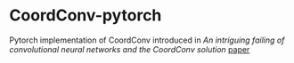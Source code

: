 # CoordConv-pytorch
Pytorch implementation of CoordConv introduced in _An intriguing failing of convolutional neural networks and the CoordConv solution_ [paper](https://arxiv.org/pdf/1807.03247.pdf)
